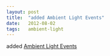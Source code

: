 ```yaml
---
layout: post
title:  "added Ambient Light Events"
date:   2012-08-02
tags:   ambient-light
---
```


added [Ambient Light Events](/spec/ambient-light)

